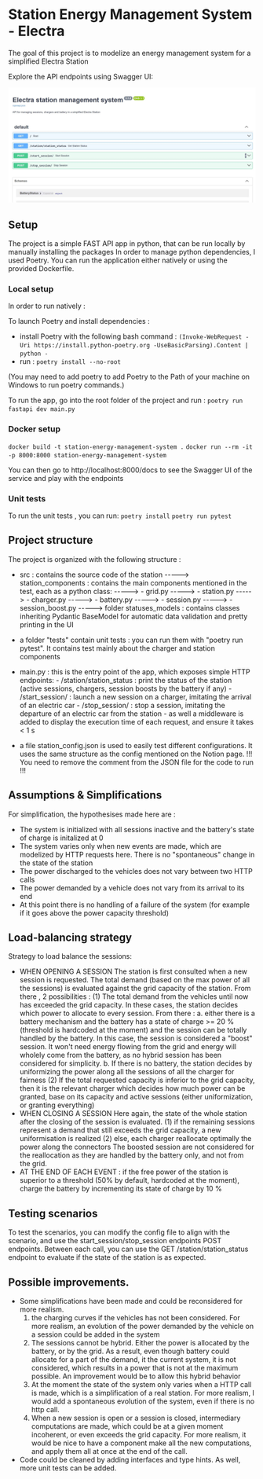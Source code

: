 # Station Energy Management System - Electra

The goal of this project is to modelize an energy management system for a simplified Electra Station

Explore the API endpoints using Swagger UI:

![Swagger UI](swagger.JPG)

## Setup
The project is a simple FAST API app in python, that can be run locally by manually installing the packages
In order to manage python dependencies, I used Poetry.
You can run the application either natively or using the provided Dockerfile.

### Local setup
In order to run natively : 

To launch Poetry and install dependencies : 
- install Poetry with the following bash command : 
   `(Invoke-WebRequest -Uri https://install.python-poetry.org -UseBasicParsing).Content | python -`
- run : `poetry install --no-root`

(You may need to add poetry to add Poetry to the Path of your machine on Windows to run poetry commands.)

To run the app, go into the root folder of the project and run : 
`poetry run fastapi dev main.py`

### Docker setup

`docker build -t station-energy-management-system .`
`docker run --rm -it -p 8000:8000 station-energy-management-system`

You can then go to http://localhost:8000/docs to see the Swagger UI of the service and play with 
the endpoints

### Unit tests 

To run the unit tests , you can run: 
`poetry install`
`poetry run pytest`

## Project structure
The project is organized with the following structure : 
-  src : contains the source code of the station
    -----> station_components : contains the main components mentioned in the test, each as a python class: 
    ----->             - grid.py
    ----->             - station.py
    ----->             - charger.py 
    ----->             - battery.py
    ----->             - session.py
    ----->             - session_boost.py
    -----> folder statuses_models : contains classes inheriting Pydantic BaseModel for automatic data validation and pretty printing in the UI

- a folder  "tests" contain unit tests : you can run them with "poetry run pytest". It contains test mainly about the charger and station components

- main.py : this is the entry point of the app, which exposes simple HTTP endpoints:
          - /station/station_status : print the status of the station (active sessions, chargers, session boosts by the battery if any)
          - /start_session/ : launch a new session on a charger, imitating the arrival of an electric car 
          - /stop_session/ : stop a session, imitating the departure of an electric car from the station
          - as well a middleware is added to display the execution time of each request, and ensure it takes < 1 s

- a file station_config.json is used to easily test different configurations. It uses the same structure as the config mentioned on the Notion page. !!! You need to remove the comment from the JSON file for the code to run !!!


## Assumptions & Simplifications
For simplification, the hypothesises made here are : 
- The system is initialized with all sessions inactive and the battery's state of charge is initalized at 0
- The system varies only when new events are made, which are modelized by HTTP requests here. There is no "spontaneous" change in the state of the station
- The power discharged to the vehicles does not vary between two HTTP calls
- The power demanded by a vehicle does not vary from its arrival to its end
- At this point there is no handling of a failure of the system (for example if it goes above the power capacity threshold)

## Load-balancing strategy
Strategy to load balance the sessions: 
 - WHEN OPENING A SESSION
 The station is first consulted when a new session is requested. The total demand (based on the max power of all the sessions) is evaluated against the grid capacity of the station. 
 From there , 2 possibilities :
     (1) The total demand from the vehicles until now has exceeded the grid capacity. In these cases, the station decides which power to allocate to every session. 
     From there : 
        a. either there is a battery mechanism and the battery has a state of charge >= 20 % (threshold is hardcoded at the moment) and the session can be totally handled by the battery. In this case, the session is considered a "boost" session. It won't need energy flowing from the grid and energy will wholely come from the battery, as no hybrid session has been considered for simplicity.
        b. If there is no battery, the station decides by uniformizing the power along all the sessions of all the charger for fairness
     (2) If the total requested capacity is inferior to the grid capacity, then it is the relevant charger which decides how much power can be granted, base on its capacity and active sessions
     (either uniformization, or granting everything)
 - WHEN CLOSING A SESSION
     Here again, the state of the whole station after the closing of the session is evaluated.
     (1) if the remaining sessions represent a demand that still exceeds the grid capacity, a new uniformisation is realized
     (2) else, each charger reallocate optimally the power along the connectors
     The boosted session are not considered for the reallocation as they are handled by the battery only, and not from the grid.
- AT THE END OF EACH EVENT : if the free power of the station is superior to a threshold (50% by default, hardcoded at the moment), charge the battery by incrementing its state of charge by 10 %

## Testing scenarios
To test the scenarios, you can modify the config file to align with the scenario, and use the start_session/stop_session endpoints POST endpoints.
Between each call, you can use the GET /station/station_status endpoint to evaluate if the state of the station is as expected.

## Possible improvements.
- Some simplifications have been made and could be reconsidered for more realism.
  1) the charging curves if the vehicles has not been considered.
  For more realism, an evolution of the power demanded by the vehicle on a session could be added
  in the system
  2) The sessions cannot be hybrid. Either the power is allocated by the battery, or by the grid. As a result, even though battery could allocate for a part of the demand, it the current system, it is not considered, which results in a power that is not at the maximum possible. An improvement would be to allow this hybrid behavior
  3) At the moment the state of the system only varies when a HTTP call is made, which is a simplification of a real station. For more realism, I would add a spontaneous evolution of the system, even if there is no http call.
  4) When a new session is open or a session is closed, intermediary computations are made, which could be at a given moment incoherent, or even exceeds the grid capacity. For more realism, it would be nice to have a component make all the new computations, and apply them all at once at the end of the call.
- Code could be cleaned by adding interfaces and type hints. As well, more unit tests can be added.




